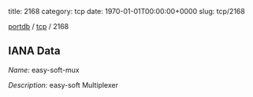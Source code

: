 title: 2168
category: tcp
date: 1970-01-01T00:00:00+0000
slug: tcp/2168

[portdb](/) / [tcp](/category/tcp.html) / 2168


## IANA Data

_Name:_ easy-soft-mux

_Description:_ easy-soft Multiplexer


